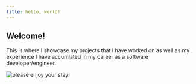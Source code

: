 ```yaml
---
title: hello, world!
---
```


## Welcome!
This is where I showcase my projects that I have worked on as well as my experience I have accumlated in my career as a software developer/engineer.

![please enjoy your stay!](https://media.giphy.com/media/lJNoBCvQYp7nq/giphy.gif)